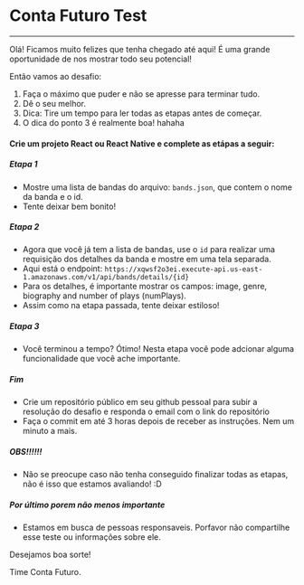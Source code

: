 # Conta Futuro Test
___

Olá! Ficamos muito felizes que tenha chegado até aqui! É uma grande oportunidade de nos mostrar todo seu potencial!

Então vamos ao desafio:
1. Faça o máximo que puder e não se apresse para terminar tudo.
2. Dê o seu melhor.
3. Dica: Tire um tempo para ler todas as etapas antes de começar.
4. O dica do ponto 3 é realmente boa! hahaha


#### Crie um projeto React ou React Native e complete as etápas a seguir:

##### Etapa 1
* Mostre uma lista de bandas do arquivo: `bands.json`, que contem o nome da banda e o id.
* Tente deixar bem bonito!

##### Etapa 2
* Agora que você já tem a lista de bandas, use o `id` para realizar uma requisição dos detalhes da banda e mostre em uma tela separada.
* Aqui está o endpoint: `https://xqwsf2o3ei.execute-api.us-east-1.amazonaws.com/v1/api/bands/details/{id}`
* Para os detalhes, é importante mostrar os campos: image, genre, biography and number of plays (numPlays).
* Assim como na etapa passada, tente deixar estiloso!

##### Etapa 3
* Você terminou a tempo? Ótimo! Nesta etapa você pode adcionar alguma funcionalidade que você ache importante.

##### Fim
* Crie um repositório público em seu github pessoal para subir a resolução do desafio e responda o email com o link do repositório
* Faça o commit em até 3 horas depois de receber as instruções. Nem um minuto a mais.


##### OBS!!!!!!
* Não se preocupe caso não tenha conseguido finalizar todas as etapas, não é isso que estamos avaliando! :D

##### Por último porem não menos importante
* Estamos em busca de pessoas responsaveis. Porfavor não compartilhe esse teste ou informações sobre ele. 

Desejamos boa sorte!

Time Conta Futuro.
